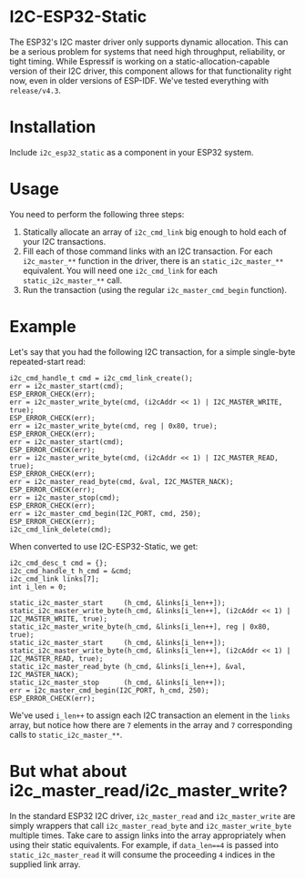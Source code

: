 # I2C-ESP32-Static
The ESP32's I2C master driver only supports dynamic allocation. This can be a serious problem for systems that need high throughput, reliability, or tight timing. While Espressif is working on a static-allocation-capable version of their I2C driver, this component allows for that functionality right now, even in older versions of ESP-IDF. We've tested everything with `release/v4.3`.

# Installation
Include `i2c_esp32_static` as a component in your ESP32 system.

# Usage
You need to perform the following three steps:
1. Statically allocate an array of `i2c_cmd_link` big enough to hold each of your I2C transactions.
2. Fill each of those command links with an I2C transaction. For each `i2c_master_**` function in the driver, there is an `static_i2c_master_**` equivalent. You will need one `i2c_cmd_link` for each `static_i2c_master_**` call.
3. Run the transaction (using the regular `i2c_master_cmd_begin` function).

# Example
Let's say that you had the following I2C transaction, for a simple single-byte repeated-start read:
```
i2c_cmd_handle_t cmd = i2c_cmd_link_create();
err = i2c_master_start(cmd);
ESP_ERROR_CHECK(err);
err = i2c_master_write_byte(cmd, (i2cAddr << 1) | I2C_MASTER_WRITE, true);
ESP_ERROR_CHECK(err);
err = i2c_master_write_byte(cmd, reg | 0x80, true);
ESP_ERROR_CHECK(err);
err = i2c_master_start(cmd);
ESP_ERROR_CHECK(err);
err = i2c_master_write_byte(cmd, (i2cAddr << 1) | I2C_MASTER_READ, true);
ESP_ERROR_CHECK(err);
err = i2c_master_read_byte(cmd, &val, I2C_MASTER_NACK);
ESP_ERROR_CHECK(err);
err = i2c_master_stop(cmd);
ESP_ERROR_CHECK(err);
err = i2c_master_cmd_begin(I2C_PORT, cmd, 250);
ESP_ERROR_CHECK(err);
i2c_cmd_link_delete(cmd);
```
When converted to use I2C-ESP32-Static, we get:
```
i2c_cmd_desc_t cmd = {};
i2c_cmd_handle_t h_cmd = &cmd;
i2c_cmd_link links[7];
int i_len = 0;

static_i2c_master_start     (h_cmd, &links[i_len++]);
static_i2c_master_write_byte(h_cmd, &links[i_len++], (i2cAddr << 1) | I2C_MASTER_WRITE, true);
static_i2c_master_write_byte(h_cmd, &links[i_len++], reg | 0x80, true);
static_i2c_master_start     (h_cmd, &links[i_len++]);
static_i2c_master_write_byte(h_cmd, &links[i_len++], (i2cAddr << 1) | I2C_MASTER_READ, true);
static_i2c_master_read_byte (h_cmd, &links[i_len++], &val, I2C_MASTER_NACK);
static_i2c_master_stop      (h_cmd, &links[i_len++]);
err = i2c_master_cmd_begin(I2C_PORT, h_cmd, 250);
ESP_ERROR_CHECK(err);
```
We've used `i_len++` to assign each I2C transaction an element in the `links` array, but notice how there are `7` elements in the array and `7` corresponding calls to `static_i2c_master_**`.

# But what about i2c_master_read/i2c_master_write?
In the standard ESP32 I2C driver, `i2c_master_read` and `i2c_master_write` are simply wrappers that call `i2c_master_read_byte` and `i2c_master_write_byte` multiple times. Take care to assign links into the array appropriately when using their static equivalents. For example, if `data_len==4` is passed into `static_i2c_master_read` it will consume the proceeding `4` indices in the supplied link array.
